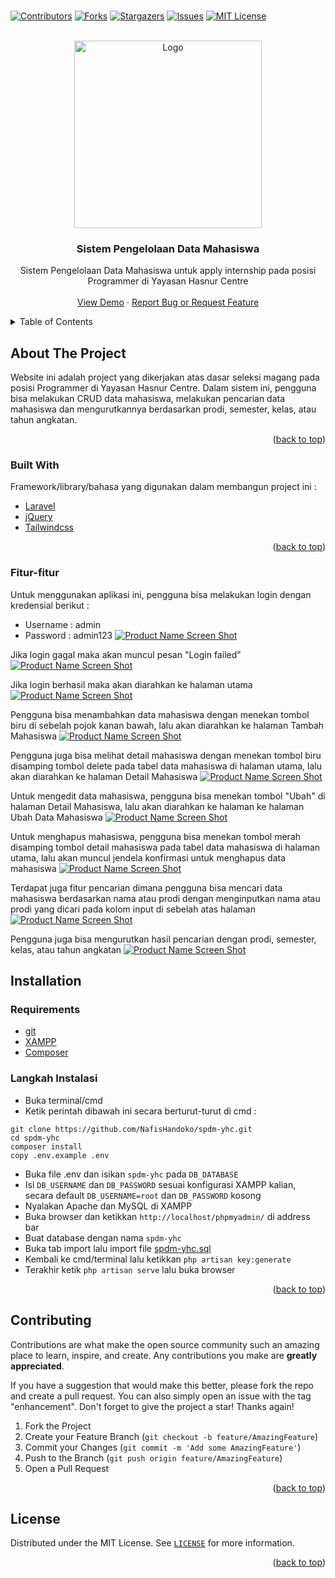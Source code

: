 <br />
<p align="center">

[![Contributors][contributors-shield]][contributors-url]
[![Forks][forks-shield]][forks-url]
[![Stargazers][stars-shield]][stars-url]
[![Issues][issues-shield]][issues-url]
[![MIT License][license-shield]][license-url]
</p>

<!-- PROJECT LOGO -->
<br />
<div align="center">
  <a href="https://hasnurcentre.org/">
    <img src="https://hasnurcentre.org/wp-content/uploads/2019/08/YHC-2019.png" alt="Logo" width="300">
  </a>

  <h3 align="center">Sistem Pengelolaan Data Mahasiswa</h3>

  <p align="center">
    Sistem Pengelolaan Data Mahasiswa untuk apply internship pada posisi Programmer di Yayasan Hasnur Centre
    <br />
    <br />
    <a href="https://spdm-yhc.000webhostapp.com/">View Demo</a>
    ·
    <a href="https://github.com/NafisHandoko/spdm-yhc/issues">Report Bug or Request Feature</a>
  </p>
</div>



<!-- TABLE OF CONTENTS -->
<details>
  <summary>Table of Contents</summary>
  <ol>
    <li>
      <a href="#about-the-project">About The Project</a>
      <ul>
        <li><a href="#built-with">Built With</a></li>
      </ul>
    </li>
    <li><a href="#installation">Installation</a></li>
    <li><a href="#contributing">Contributing</a></li>
    <li><a href="#license">License</a></li>
    <!--<li><a href="#acknowledgments">Acknowledgments</a></li>-->
  </ol>
</details>


<!-- ABOUT THE PROJECT -->
## About The Project

Website ini adalah project yang dikerjakan atas dasar seleksi magang pada posisi Programmer di Yayasan Hasnur Centre. Dalam sistem ini, pengguna bisa melakukan CRUD data mahasiswa, melakukan pencarian data mahasiswa dan mengurutkannya berdasarkan prodi, semester, kelas, atau tahun angkatan.

<!-- [![Product Name Screen Shot][product-screenshot]](https://github.com/NafisHandoko/spdm-yhc) -->

<p align="right">(<a href="#top">back to top</a>)</p>



### Built With

Framework/library/bahasa yang digunakan dalam membangun project ini :

* [Laravel](https://laravel.com/)
* [jQuery](https://jquery.com/)
* [Tailwindcss](https://tailwindcss.com/)

<p align="right">(<a href="#top">back to top</a>)</p>


### Fitur-fitur

Untuk menggunakan aplikasi ini, pengguna bisa melakukan login dengan kredensial berikut :
* Username : admin
* Password : admin123
[![Product Name Screen Shot][ss-login]](https://github.com/NafisHandoko/spdm-yhc)

Jika login gagal maka akan muncul pesan "Login failed"
[![Product Name Screen Shot][ss-login-gagal]](https://github.com/NafisHandoko/spdm-yhc)

Jika login berhasil maka akan diarahkan ke halaman utama
[![Product Name Screen Shot][ss-home]](https://github.com/NafisHandoko/spdm-yhc)

Pengguna bisa menambahkan data mahasiswa dengan menekan tombol biru di sebelah pojok kanan bawah, lalu akan diarahkan ke halaman Tambah Mahasiswa
[![Product Name Screen Shot][ss-tambah-mahasiswa]](https://github.com/NafisHandoko/spdm-yhc)

Pengguna juga bisa melihat detail mahasiswa dengan menekan tombol biru disamping tombol delete pada tabel data mahasiswa di halaman utama, lalu akan diarahkan ke halaman Detail Mahasiswa
[![Product Name Screen Shot][ss-detail-mahasiswa]](https://github.com/NafisHandoko/spdm-yhc)

Untuk mengedit data mahasiswa, pengguna bisa menekan tombol "Ubah" di halaman Detail Mahasiswa, lalu akan diarahkan ke halaman ke halaman Ubah Data Mahasiswa
[![Product Name Screen Shot][ss-ubah-mahasiswa]](https://github.com/NafisHandoko/spdm-yhc)

Untuk menghapus mahasiswa, pengguna bisa menekan tombol merah disamping tombol detail mahasiswa pada tabel data mahasiswa di halaman utama, lalu akan muncul jendela konfirmasi untuk menghapus data mahasiswa
[![Product Name Screen Shot][ss-hapus]](https://github.com/NafisHandoko/spdm-yhc)

Terdapat juga fitur pencarian dimana pengguna bisa mencari data mahasiswa berdasarkan nama atau prodi dengan menginputkan nama atau prodi yang dicari pada kolom input di sebelah atas halaman
[![Product Name Screen Shot][ss-search]](https://github.com/NafisHandoko/spdm-yhc)

Pengguna juga bisa mengurutkan hasil pencarian dengan prodi, semester, kelas, atau tahun angkatan
[![Product Name Screen Shot][ss-search-sort]](https://github.com/NafisHandoko/spdm-yhc)


<!-- USAGE EXAMPLES -->
## Installation

### Requirements
* [git](https://git-scm.com/)
* [XAMPP](https://www.apachefriends.org/download.html)
* [Composer](https://getcomposer.org/)

### Langkah Instalasi
* Buka terminal/cmd
* Ketik perintah dibawah ini secara berturut-turut di cmd : 
```
git clone https://github.com/NafisHandoko/spdm-yhc.git
cd spdm-yhc
composer install
copy .env.example .env
```
* Buka file .env dan isikan `spdm-yhc` pada `DB_DATABASE`
* Isi `DB_USERNAME` dan `DB_PASSWORD` sesuai konfigurasi XAMPP kalian, secara default `DB_USERNAME=root` dan `DB_PASSWORD` kosong
* Nyalakan Apache dan MySQL di XAMPP
* Buka browser dan ketikkan `http://localhost/phpmyadmin/` di address bar
* Buat database dengan nama `spdm-yhc`
* Buka tab import lalu import file [spdm-yhc.sql](https://github.com/NafisHandoko/spdm-yhc/blob/main/spdm-yhc.sql)
* Kembali ke cmd/terminal lalu ketikkan `php artisan key:generate`
* Terakhir ketik `php artisan serve` lalu buka browser

<p align="right">(<a href="#top">back to top</a>)</p>



<!-- CONTRIBUTING -->
## Contributing

Contributions are what make the open source community such an amazing place to learn, inspire, and create. Any contributions you make are **greatly appreciated**.

If you have a suggestion that would make this better, please fork the repo and create a pull request. You can also simply open an issue with the tag "enhancement".
Don't forget to give the project a star! Thanks again!

1. Fork the Project
2. Create your Feature Branch (`git checkout -b feature/AmazingFeature`)
3. Commit your Changes (`git commit -m 'Add some AmazingFeature'`)
4. Push to the Branch (`git push origin feature/AmazingFeature`)
5. Open a Pull Request

<p align="right">(<a href="#top">back to top</a>)</p>



<!-- LICENSE -->
## License

Distributed under the MIT License. See <a href="https://github.com/NafisHandoko/spdm-yhc/blob/master/LICENSE">`LICENSE`</a> for more information.

<p align="right">(<a href="#top">back to top</a>)</p>




<!-- ACKNOWLEDGMENTS -->
<!--
## Acknowledgments

Use this space to list resources you find helpful and would like to give credit to. I've included a few of my favorites to kick things off!

* [Choose an Open Source License](https://choosealicense.com)
* [GitHub Emoji Cheat Sheet](https://www.webpagefx.com/tools/emoji-cheat-sheet)
* [Malven's Flexbox Cheatsheet](https://flexbox.malven.co/)
* [Malven's Grid Cheatsheet](https://grid.malven.co/)
* [Img Shields](https://shields.io)
* [GitHub Pages](https://pages.github.com)
* [Font Awesome](https://fontawesome.com)
* [React Icons](https://react-icons.github.io/react-icons/search)

<p align="right">(<a href="#top">back to top</a>)</p>
-->


<!-- MARKDOWN LINKS & IMAGES -->
<!-- https://www.markdownguide.org/basic-syntax/#reference-style-links -->
[contributors-shield]: https://img.shields.io/github/contributors/NafisHandoko/spdm-yhc.svg?style=for-the-badge
[contributors-url]: https://github.com/NafisHandoko/spdm-yhc/graphs/contributors
[forks-shield]: https://img.shields.io/github/forks/NafisHandoko/spdm-yhc.svg?style=for-the-badge
[forks-url]: https://github.com/NafisHandoko/spdm-yhc/network/members
[stars-shield]: https://img.shields.io/github/stars/NafisHandoko/spdm-yhc.svg?style=for-the-badge
[stars-url]: https://github.com/NafisHandoko/spdm-yhc/stargazers
[issues-shield]: https://img.shields.io/github/issues/NafisHandoko/spdm-yhc.svg?style=for-the-badge
[issues-url]: https://github.com/NafisHandoko/spdm-yhc/issues
[license-shield]: https://img.shields.io/github/license/NafisHandoko/spdm-yhc.svg?style=for-the-badge
[license-url]: https://github.com/NafisHandoko/spdm-yhc/blob/master/LICENSE

[ss-login]: documentation/fitur/login.png
[ss-login-gagal]: documentation/fitur/login-gagal.jpg
[ss-home]: documentation/fitur/home.png
[ss-tambah-mahasiswa]: documentation/fitur/tambah-mahasiswa.png
[ss-detail-mahasiswa]: documentation/fitur/detail-mahasiswa.png
[ss-ubah-mahasiswa]: documentation/fitur/ubah-mahasiswa.png
[ss-hapus]: documentation/fitur/hapus.jpg
[ss-hapus-berhasil]: documentation/fitur/hapus-berhasil.jpg
[ss-search]: documentation/fitur/search.png
[ss-search-sort]: documentation/fitur/search-sort.png